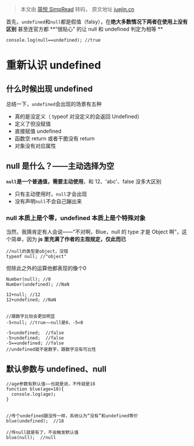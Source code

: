 > 本文由 [简悦 SimpRead](http://ksria.com/simpread/) 转码， 原文地址 [juejin.cn](https://juejin.cn/post/6943055278212382750?searchId=20231010143625473ADCACAD0D98B9DFA3)

首先，`undefined`和`null`都是假值（falsy），在**绝大多数情况下两者在使用上没有区别**
甚至连官方都 **“很贴心” 的让 null 和 undefined 判定为相等 **

```
console.log(null==undefined); //true
```

重新认识 undefined
==============

什么时候出现 undefined
----------------
总结一下，`undefined`会出现的场景有五种

*   真的是没定义（ typeof 对没定义的会返回 Undefined）
*   定义了但没赋值
*   直接赋值 undefined
*   函数空 return 或者干脆没有 return
*   对象没有对应属性

null 是什么？——主动选择为空
-----------------
**`null`是一个普通值，需要主动使用**，和 12、'abc'、false 没多大区别

*   只有主动使用时，`null`才会出现
*   没有声明`null`不会自己蹦出来
### null 本质上是个零，undefined 本质上是个特殊对象


当然，我猜肯定有人会说——“不对啊，Blue，null 的 type 才是 Object 啊”，这个简单，因为 **js 里充满了作者的主观规定，仅此而已**

```
//null的类型是object，没错
typeof null; //"object"
```

但除此之外的运算他都表现的像个0
```
Number(null); //0
Number(undefined); //NaN

12+null; //12
12+undefined; //NaN


//跟数字比较会更加明显
-5<null; //true——null是0，-5<0

-5<undefined;  //false
-5>undefined;  //false
-5==undefined; //false
//undefined就不是数字，跟数字没有可比性
```




默认参数与 undefined、null
--------------------
```
//age参数有默认值——也就是说，不传就是18
function blue(age=18){
  console.log(age);
}


//传个undefined跟没传一样，系统认为“没有”和undefined等价
blue(undefined);  //18

//传null就是有了，不会触发默认值
blue(null);  //null
```
